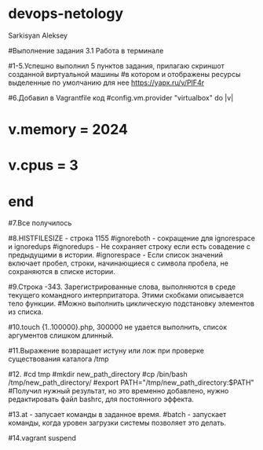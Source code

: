 # devops-netology
Sarkisyan Aleksey

#Выполнение задания 3.1 Работа в терминале

#1-5.Успешно выполнил 5 пунктов задания, прилагаю скриншот созданной виртуальной машины
#в котором и отображены ресурсы выделенные по умолчанию для нее https://yapx.ru/v/PIF4r

#6.Добавил в Vagrantfile код 
#config.vm.provider "virtualbox" do |v|
#        v.memory = 2024
#        v.cpus = 3
#    end 

#7.Все получилось

#8.HISTFILESIZE - строка 1155 
#ignoreboth - сокращение для ignorespace и ignoredups
#ignoredups - Не сохраняет строку если есть совадение с предыдущими в истории.
#ignorespace - Если список значений включает пробел, строки, начинающиеся с символа пробела, не сохраняются в списке истории.

#9.Строка -343. Зарегистрированные слова, выполняются в среде текущего командного интерпритатора. Этими скобками описывается тело функции.
#Можно выполнить циклическую подстановку элементов из списка.

#10.touch {1..100000}.php, 300000 не удается выполнить, список аргументов слишком длинный.

#11.Выражение возвращает истуну или лож при проверке существования каталога /tmp

#12.
#cd tmp
#mkdir new_path_directory
#cp /bin/bash /tmp/new_path_directory/
#export PATH="/tmp/new_path_directory:$PATH"
#Получил нужный результат, но это временно добавлено, нужно редактировать файл bashrc, для постоянного эффекта.

#13.at - запусает команды в заданное время.
#batch - запускает команды, когда уровен загрузки системы позволяет это делать.

#14.vagrant suspend


